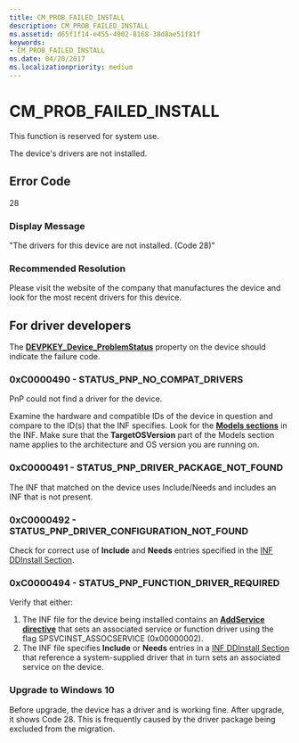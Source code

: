 ```yaml
---
title: CM_PROB_FAILED_INSTALL
description: CM_PROB_FAILED_INSTALL
ms.assetid: d65f1f14-e455-4902-8168-38d8ae51f81f
keywords:
- CM_PROB_FAILED_INSTALL
ms.date: 04/20/2017
ms.localizationpriority: medium
---
```


# CM_PROB_FAILED_INSTALL

This function is reserved for system use.

The device's drivers are not installed.

## Error Code

28

### Display Message

"The drivers for this device are not installed. (Code 28)"

### Recommended Resolution

Please visit the website of the company that manufactures the device and look for the most recent drivers for this device.


## For driver developers

The [**DEVPKEY_Device_ProblemStatus**](devpkey-device-problemstatus.md) property on the device should indicate the failure code.

### 0xC0000490 - STATUS_PNP_NO_COMPAT_DRIVERS

PnP could not find a driver for the device.

Examine the hardware and compatible IDs of the device in question and compare to the ID(s) that the INF specifies.
Look for the [**Models sections**](inf-models-section.md) in the INF. Make sure that the **TargetOSVersion** part of the Models section name applies to the architecture and OS version you are running on.

### 0xC0000491 - STATUS_PNP_DRIVER_PACKAGE_NOT_FOUND

The INF that matched on the device uses Include/Needs and includes an INF that is not present.

### 0xC0000492 - STATUS_PNP_DRIVER_CONFIGURATION_NOT_FOUND

Check for correct use of **Include** and **Needs** entries specified in the [INF DDInstall Section](inf-ddinstall-section.md).

### 0xC0000494 - STATUS_PNP_FUNCTION_DRIVER_REQUIRED

Verify that either:

1. The INF file for the device being installed contains an [**AddService directive**](inf-addservice-directive.md) that sets an associated service or function driver using the flag SPSVCINST_ASSOCSERVICE (0x00000002).
2. The INF file specifies **Include** or **Needs** entries in a [INF DDInstall Section](inf-ddinstall-section.md) that reference a system-supplied driver that in turn sets an associated service on the device.

### Upgrade to Windows 10

Before upgrade, the device has a driver and is working fine. After upgrade, it shows Code 28. This is frequently caused by the driver package being excluded from the migration.
